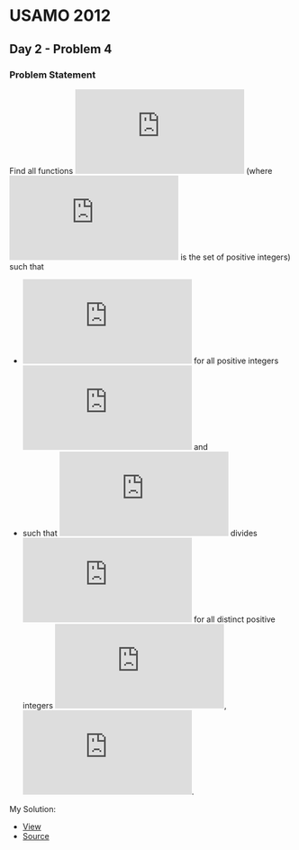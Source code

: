 
# USAMO 2012 

## Day 2 - Problem 4 

### Problem Statement 

Find all functions ![$f : \mathbb{Z}^+ \to \mathbb{Z}^+$](https://latex.codecogs.com/gif.latex?%5Cdpi%7B150%7D%20f%20%3A%20%5Cmathbb%7BZ%7D%5E&plus;%20%5Cto%20%5Cmathbb%7BZ%7D%5E&plus;) (where ![$\mathbb{Z}^+$](https://latex.codecogs.com/gif.latex?%5Cdpi%7B150%7D%20%5Cmathbb%7BZ%7D%5E&plus;) is the set of positive integers) such that 
- ![$f(n!) = f(n)!$](https://latex.codecogs.com/gif.latex?%5Cdpi%7B150%7D%20f%28n%21%29%20%3D%20f%28n%29%21) for all positive integers ![$n$](https://latex.codecogs.com/gif.latex?%5Cdpi%7B150%7D%20n) and 
- such that ![$m - n$](https://latex.codecogs.com/gif.latex?%5Cdpi%7B150%7D%20m%20-%20n) divides ![$f(m) - f(n)$](https://latex.codecogs.com/gif.latex?%5Cdpi%7B150%7D%20f%28m%29%20-%20f%28n%29) for all distinct positive integers ![$m$](https://latex.codecogs.com/gif.latex?%5Cdpi%7B150%7D%20m), ![$n$](https://latex.codecogs.com/gif.latex?%5Cdpi%7B150%7D%20n).

My Solution: 
- [View](https://notes.ethereum.org/wUvbXYKISYC4Sh7XuE8vug) 
- [Source](https://github.com/NicolaBernini/OpenMathProblemsSolutions/blob/master/MathCompetitions/USAMO/USAMO2012/day2problem4.md)






